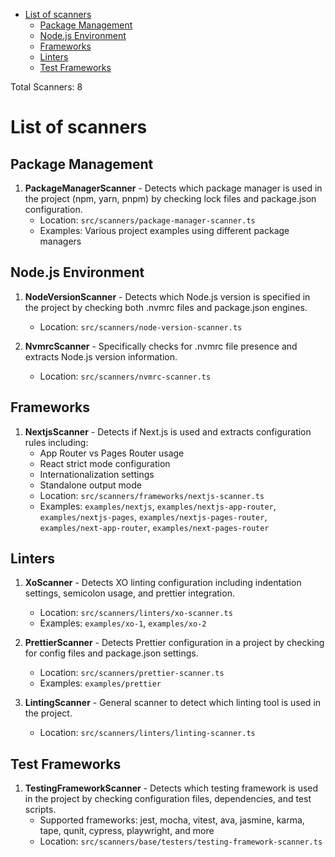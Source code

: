 - [List of scanners](#list-of-scanners)
  - [Package Management](#package-management)
  - [Node.js Environment](#nodejs-environment)
  - [Frameworks](#frameworks)
  - [Linters](#linters)
  - [Test Frameworks](#test-frameworks)


Total Scanners: 8

# List of scanners

## Package Management

1. **PackageManagerScanner** - Detects which package manager is used in the project (npm, yarn, pnpm) by checking lock files and package.json configuration.
   - Location: `src/scanners/package-manager-scanner.ts`
   - Examples: Various project examples using different package managers

## Node.js Environment

1. **NodeVersionScanner** - Detects which Node.js version is specified in the project by checking both .nvmrc files and package.json engines.
   - Location: `src/scanners/node-version-scanner.ts`
   
2. **NvmrcScanner** - Specifically checks for .nvmrc file presence and extracts Node.js version information.
   - Location: `src/scanners/nvmrc-scanner.ts`

## Frameworks

1. **NextjsScanner** - Detects if Next.js is used and extracts configuration rules including:
   - App Router vs Pages Router usage
   - React strict mode configuration
   - Internationalization settings
   - Standalone output mode
   - Location: `src/scanners/frameworks/nextjs-scanner.ts`
   - Examples: `examples/nextjs`, `examples/nextjs-app-router`, `examples/nextjs-pages`, `examples/nextjs-pages-router`,
     `examples/next-app-router`, `examples/next-pages-router`

## Linters

1. **XoScanner** - Detects XO linting configuration including indentation settings, semicolon usage, and prettier integration.
   - Location: `src/scanners/linters/xo-scanner.ts`
   - Examples: `examples/xo-1`, `examples/xo-2`
   
2. **PrettierScanner** - Detects Prettier configuration in a project by checking for config files and package.json settings.
   - Location: `src/scanners/prettier-scanner.ts`
   - Examples: `examples/prettier`
   
3. **LintingScanner** - General scanner to detect which linting tool is used in the project.
   - Location: `src/scanners/linters/linting-scanner.ts`

## Test Frameworks

1. **TestingFrameworkScanner** - Detects which testing framework is used in the project by checking configuration files, dependencies, and test scripts.
   - Supported frameworks: jest, mocha, vitest, ava, jasmine, karma, tape, qunit, cypress, playwright, and more
   - Location: `src/scanners/base/testers/testing-framework-scanner.ts` 